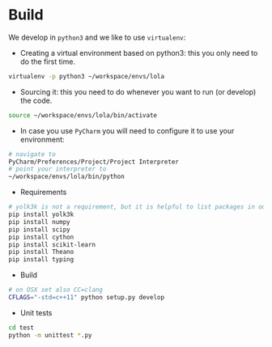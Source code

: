 # Build

We develop in `python3` and we like to use `virtualenv`:


* Creating a virtual environment based on python3: this you only need to do the first time.
```sh
virtualenv -p python3 ~/workspace/envs/lola
```

* Sourcing it: this you need to do whenever you want to run (or develop) the code.
```sh
source ~/workspace/envs/lola/bin/activate
```


* In case you use `PyCharm` you will need to configure it to use your environment:        
```sh
# navigate to
PyCharm/Preferences/Project/Project Interpreter
# point your interpreter to
~/workspace/envs/lola/bin/python
```

* Requirements
```sh
# yolk3k is not a requirement, but it is helpful to list packages in our virtual environment
pip install yolk3k
pip install numpy
pip install scipy
pip install cython
pip install scikit-learn
pip install Theano
pip install typing
```
        
        
* Build
```sh
# on OSX set also CC=clang
CFLAGS="-std=c++11" python setup.py develop
```


* Unit tests
```sh
cd test
python -m unittest *.py
```
        